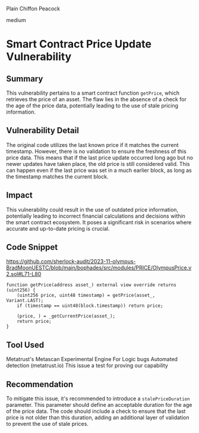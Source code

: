 Plain Chiffon Peacock

medium

# Smart Contract Price Update Vulnerability

## Summary
This vulnerability pertains to a smart contract function `getPrice`, which retrieves the price of an asset. The flaw lies in the absence of a check for the age of the price data, potentially leading to the use of stale pricing information.

## Vulnerability Detail
The original code utilizes the last known price if it matches the current timestamp. However, there is no validation to ensure the freshness of this price data. This means that if the last price update occurred long ago but no newer updates have taken place, the old price is still considered valid. This can happen even if the last price was set in a much earlier block, as long as the timestamp matches the current block.

## Impact
This vulnerability could result in the use of outdated price information, potentially leading to incorrect financial calculations and decisions within the smart contract ecosystem. It poses a significant risk in scenarios where accurate and up-to-date pricing is crucial.

## Code Snippet
https://github.com/sherlock-audit/2023-11-olympus-BradMoonUESTC/blob/main/bophades/src/modules/PRICE/OlympusPrice.v2.sol#L71-L80
```solidity
function getPrice(address asset_) external view override returns (uint256) {
    (uint256 price, uint48 timestamp) = getPrice(asset_, Variant.LAST);
    if (timestamp == uint48(block.timestamp)) return price;

    (price, ) = _getCurrentPrice(asset_);
    return price;
}
```

## Tool Used
Metatrust's Metascan Experimental Engine For Logic bugs Automated detection
(metatrust.io)
This issue a test for proving our capability

## Recommendation
To mitigate this issue, it's recommended to introduce a `stalePriceDuration` parameter. This parameter should define an acceptable duration for the age of the price data. The code should include a check to ensure that the last price is not older than this duration, adding an additional layer of validation to prevent the use of stale prices.